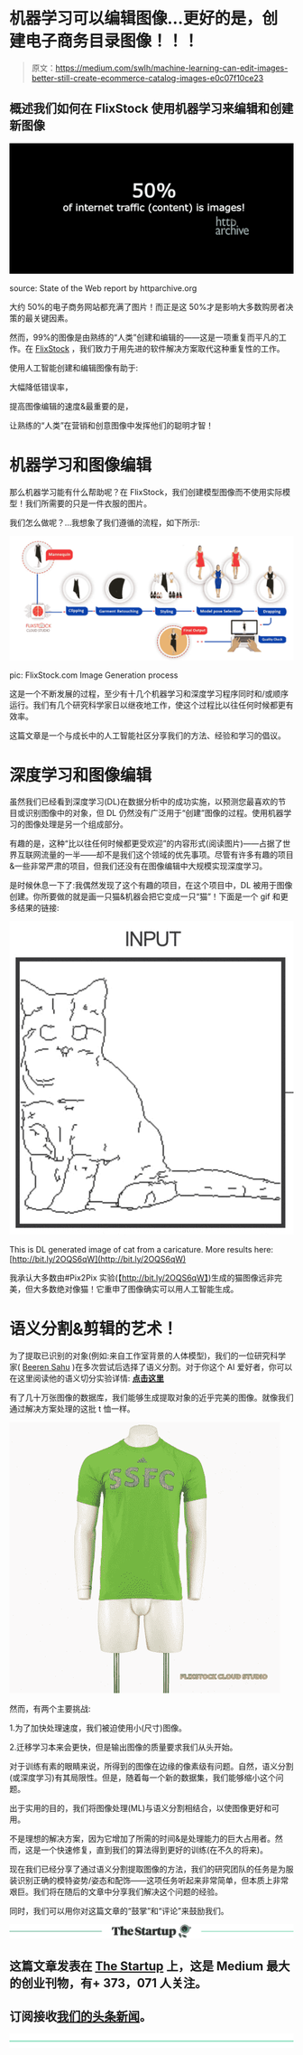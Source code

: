 # 机器学习可以编辑图像…更好的是，创建电子商务目录图像！！！

> 原文：<https://medium.com/swlh/machine-learning-can-edit-images-better-still-create-ecommerce-catalog-images-e0c07f10ce23>

## 概述我们如何在 FlixStock 使用机器学习来编辑和创建新图像

![](img/9db86315aae7f57df5f738b99a15ed8e.png)

source: State of the Web report by httparchive.org

大约 50%的电子商务网站都充满了图片！而正是这 50%才是影响大多数购房者决策的最关键因素。

然而，99%的图像是由熟练的“人类”创建和编辑的——这是一项重复而平凡的工作。在 [FlixStock](http://FlixStock.com) ，我们致力于用先进的软件解决方案取代这种重复性的工作。

使用人工智能创建和编辑图像有助于:

大幅降低错误率，

提高图像编辑的速度&最重要的是，

让熟练的“人类”在营销和创意图像中发挥他们的聪明才智！

# 机器学习和图像编辑

那么机器学习能有什么帮助呢？在 FlixStock，我们创建模型图像而不使用实际模型！我们所需要的只是一件衣服的图片。

我们怎么做呢？…我想象了我们遵循的流程，如下所示:

![](img/156ef657bc94ae9689bce98fab15202c.png)

pic: FlixStock.com Image Generation process

这是一个不断发展的过程，至少有十几个机器学习和深度学习程序同时和/或顺序运行。我们有几个研究科学家日以继夜地工作，使这个过程比以往任何时候都更有效率。

这篇文章是一个与成长中的人工智能社区分享我们的方法、经验和学习的倡议。

# 深度学习和图像编辑

虽然我们已经看到深度学习(DL)在数据分析中的成功实施，以预测您最喜欢的节目或识别图像中的对象，但 DL 仍然没有广泛用于“创建”图像的过程。使用机器学习的图像处理是另一个组成部分。

有趣的是，这种“比以往任何时候都更受欢迎”的内容形式(阅读图片)——占据了世界互联网流量的一半——却不是我们这个领域的优先事项。尽管有许多有趣的项目&一些非常严肃的项目，但我们还没有在图像编辑中大规模实现深度学习。

是时候休息一下了:我偶然发现了这个有趣的项目，在这个项目中，DL 被用于图像创建。你所要做的就是画一只猫&机器会把它变成一只“猫”！下面是一个 gif 和更多结果的链接:

![](img/e45042a14cec720285d5e24fb6c97606.png)

This is DL generated image of cat from a caricature. More results here: [http://bit.ly/2OQS6qW](http://bit.ly/2OQS6qW)

我承认大多数由#Pix2Pix 实验(【http://bit.ly/2OQS6qW】)生成的猫图像远非完美，但大多数绝对像猫！它重申了图像确实可以用人工智能生成。

# 语义分割&剪辑的艺术！

为了提取已识别的对象(例如:来自工作室背景的人体模型)，我们的一位研究科学家( [Beeren Sahu](https://medium.com/u/fd635964bb9d?source=post_page-----e0c07f10ce23--------------------------------) )在多次尝试后选择了语义分割。对于你这个 AI 爱好者，你可以在这里阅读他的语义切分实验详情: [**点击这里**](/@beeren.sahu/semantic-segmentation-of-garment-for-image-creation-with-deep-learning-c385bbb457b1)

有了几十万张图像的数据库，我们能够生成提取对象的近乎完美的图像。就像我们通过解决方案处理的这批 t 恤一样。

![](img/1b3a5e9e7345a64fd9877d35f5c70741.png)

然而，有两个主要挑战:

1.为了加快处理速度，我们被迫使用小(尺寸)图像。

2.迁移学习本来会更快，但是输出图像的质量要求我们从头开始。

对于训练有素的眼睛来说，所得到的图像在边缘的像素级有问题。自然，语义分割(或深度学习)有其局限性。但是，随着每一个新的数据集，我们能够缩小这个问题。

出于实用的目的，我们将图像处理(ML)与语义分割相结合，以使图像更好和可用。

不是理想的解决方案，因为它增加了所需的时间&是处理能力的巨大占用者。然而，这是一个快速修复，直到我们的算法得到更好的训练(在不久的将来)。

现在我们已经分享了通过语义分割提取图像的方法，我们的研究团队的任务是为服装识别正确的模特姿势/姿态和配饰——这项任务听起来非常简单，但本质上非常艰巨。我们将在随后的文章中分享我们解决这个问题的经验。

同时，我们可以用你对这篇文章的“鼓掌”和“评论”来鼓励我们。

[![](img/308a8d84fb9b2fab43d66c117fcc4bb4.png)](https://medium.com/swlh)

## 这篇文章发表在 [The Startup](https://medium.com/swlh) 上，这是 Medium 最大的创业刊物，有+ 373，071 人关注。

## 订阅接收[我们的头条新闻](http://growthsupply.com/the-startup-newsletter/)。

[![](img/b0164736ea17a63403e660de5dedf91a.png)](https://medium.com/swlh)